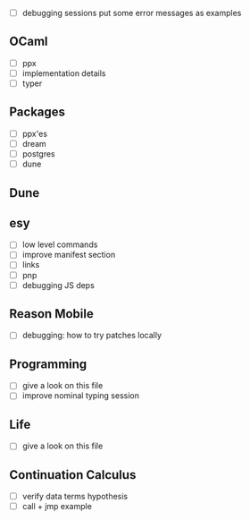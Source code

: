 - [ ] debugging sessions put some error messages as examples

## OCaml

- [ ] ppx
- [ ] implementation details
- [ ] typer

## Packages

- [ ] ppx'es
- [ ] dream
- [ ] postgres
- [ ] dune

## Dune

## esy

- [ ] low level commands
- [ ] improve manifest section
- [ ] links
- [ ] pnp
- [ ] debugging JS deps

## Reason Mobile

- [ ] debugging: how to try patches locally

## Programming

- [ ] give a look on this file
- [ ] improve nominal typing session

## Life

- [ ] give a look on this file

## Continuation Calculus

- [ ] verify data terms hypothesis
- [ ] call + jmp example
